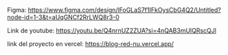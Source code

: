 Figma:
https://www.figma.com/design/lFoGLaS7f1IFkOysCbG4Q2/Untitled?node-id=1-3&t=aUqGNCf2RrLWQ8r3-0

Link de youtube:
https://youtu.be/Q4nrnUZ2ZUA?si=4nQAB3mUlQRscQJl

link del proyecto en vercel:
https://blog-red-nu.vercel.app/


